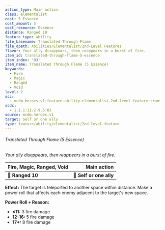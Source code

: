 ```yaml
---
action_type: Main action
class: elementalist
cost: 5 Essence
cost_amount: 5
cost_resource: Essence
distance: Ranged 10
feature_type: ability
file_basename: Translated Through Flame
file_dpath: Abilities/Elementalist/2nd-Level Features
flavor: Your ally disappears, then reappears in a burst of fire.
item_id: translated-through-flame-5-essence
item_index: '03'
item_name: Translated Through Flame (5 Essence)
keywords:
  - Fire
  - Magic
  - Ranged
  - Void
level: 2
scc:
  - mcdm.heroes.v1:feature.ability.elementalist.2nd-level-feature:translated-through-flame-5-essence
scdc:
  - 1.1.1:11.2.9.5:03
source: mcdm.heroes.v1
target: Self or one ally
type: feature/ability/elementalist/2nd-level-feature
---
```


###### Translated Through Flame (5 Essence)

*Your ally disappears, then reappears in a burst of fire.*

| **Fire, Magic, Ranged, Void** |         **Main action** |
| ----------------------------- | ----------------------: |
| **📏 Ranged 10**              | **🎯 Self or one ally** |

**Effect:** The target is teleported to another space within distance. Make a power roll that affects each enemy adjacent to the target's new space.

**Power Roll + Reason:**

- **≤11:** 3 fire damage
- **12-16:** 5 fire damage
- **17+:** 8 fire damage
